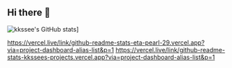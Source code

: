 ## Hi there 👋
![kkssee's GitHub stats](https://github-readme-stats-kkssees-projects.vercel.app/api?username=kkssee)]

https://vercel.live/link/github-readme-stats-eta-pearl-29.vercel.app?via=project-dashboard-alias-list&p=1
https://vercel.live/link/github-readme-stats-kkssees-projects.vercel.app?via=project-dashboard-alias-list&p=1
<!--
**kkssee/kkssee** is a ✨ _special_ ✨ repository because its `README.md` (this file) appears on your GitHub profile.

Here are some ideas to get you started:

- 🔭 I’m currently working on ...
- 🌱 I’m currently learning ...
- 👯 I’m looking to collaborate on ...
- 🤔 I’m looking for help with ...
- 💬 Ask me about ...
- 📫 How to reach me: ...
- 😄 Pronouns: ...
- ⚡ Fun fact: ...
-->
